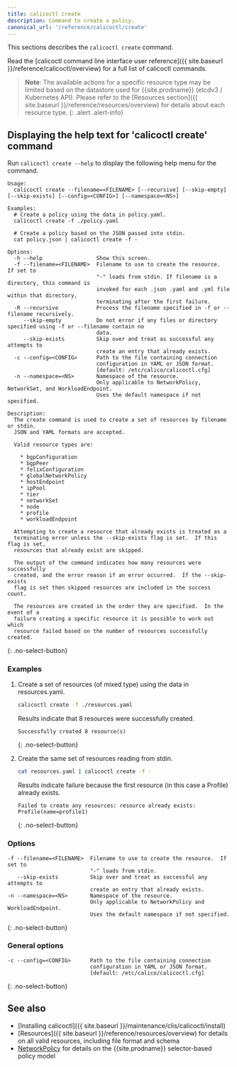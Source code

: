 ```yaml
---
title: calicoctl create
description: Command to create a policy. 
canonical_url: '/reference/calicoctl/create'
---
```


This sections describes the `calicoctl create` command.

Read the [calicoctl command line interface user reference]({{ site.baseurl }}/reference/calicoctl/overview)
for a full list of calicoctl commands.

> **Note**: The available actions for a specific resource type may be
> limited based on the datastore used for {{site.prodname}} (etcdv3 / Kubernetes API).
> Please refer to the
> [Resources section]({{ site.baseurl }}/reference/resources/overview)
> for details about each resource type.
{: .alert .alert-info}


## Displaying the help text for 'calicoctl create' command

Run `calicoctl create --help` to display the following help menu for the
command.

```
Usage:
  calicoctl create --filename=<FILENAME> [--recursive] [--skip-empty] [--skip-exists] [--config=<CONFIG>] [--namespace=<NS>]

Examples:
  # Create a policy using the data in policy.yaml.
  calicoctl create -f ./policy.yaml

  # Create a policy based on the JSON passed into stdin.
  cat policy.json | calicoctl create -f -

Options:
  -h --help                 Show this screen.
  -f --filename=<FILENAME>  Filename to use to create the resource.  If set to
                            "-" loads from stdin. If filename is a directory, this command is
                            invoked for each .json .yaml and .yml file within that directory,
                            terminating after the first failure.
  -R --recursive            Process the filename specified in -f or --filename recursively.
     --skip-empty           Do not error if any files or directory specified using -f or --filename contain no
                            data.
     --skip-exists          Skip over and treat as successful any attempts to
                            create an entry that already exists.
  -c --config=<CONFIG>      Path to the file containing connection
                            configuration in YAML or JSON format.
                            [default: /etc/calico/calicoctl.cfg]
  -n --namespace=<NS>       Namespace of the resource.
                            Only applicable to NetworkPolicy, NetworkSet, and WorkloadEndpoint.
                            Uses the default namespace if not specified.

Description:
  The create command is used to create a set of resources by filename or stdin.
  JSON and YAML formats are accepted.

  Valid resource types are:

    * bgpConfiguration
    * bgpPeer
    * felixConfiguration
    * globalNetworkPolicy
    * hostEndpoint
    * ipPool
    * tier
    * networkSet
    * node
    * profile
    * workloadEndpoint

  Attempting to create a resource that already exists is treated as a
  terminating error unless the --skip-exists flag is set.  If this flag is set,
  resources that already exist are skipped.

  The output of the command indicates how many resources were successfully
  created, and the error reason if an error occurred.  If the --skip-exists
  flag is set then skipped resources are included in the success count.

  The resources are created in the order they are specified.  In the event of a
  failure creating a specific resource it is possible to work out which
  resource failed based on the number of resources successfully created.
```
{: .no-select-button}

### Examples

1. Create a set of resources (of mixed type) using the data in resources.yaml.

   ```bash
   calicoctl create -f ./resources.yaml
   ```

   Results indicate that 8 resources were successfully created.

   ```
   Successfully created 8 resource(s)
   ```
   {: .no-select-button}

1. Create the same set of resources reading from stdin.

   ```bash
   cat resources.yaml | calicoctl create -f -
   ```

   Results indicate failure because the first resource (in this case a Profile)
   already exists.

   ```
   Failed to create any resources: resource already exists: Profile(name=profile1)
   ```
   {: .no-select-button}

### Options

```
-f --filename=<FILENAME>  Filename to use to create the resource.  If set to
                          "-" loads from stdin.
   --skip-exists          Skip over and treat as successful any attempts to
                          create an entry that already exists.
-n --namespace=<NS>       Namespace of the resource.
                          Only applicable to NetworkPolicy and WorkloadEndpoint.
                          Uses the default namespace if not specified.
```
{: .no-select-button}

### General options

```
-c --config=<CONFIG>      Path to the file containing connection
                          configuration in YAML or JSON format.
                          [default: /etc/calico/calicoctl.cfg]
```
{: .no-select-button}

## See also

-  [Installing calicoctl]({{ site.baseurl }}/maintenance/clis/calicoctl/install)
-  [Resources]({{ site.baseurl }}/reference/resources/overview) for details on all valid resources, including file format
   and schema
-  [NetworkPolicy]({{site.baseurl}}/reference/resources/networkpolicy) for details on the {{site.prodname}} selector-based policy model
